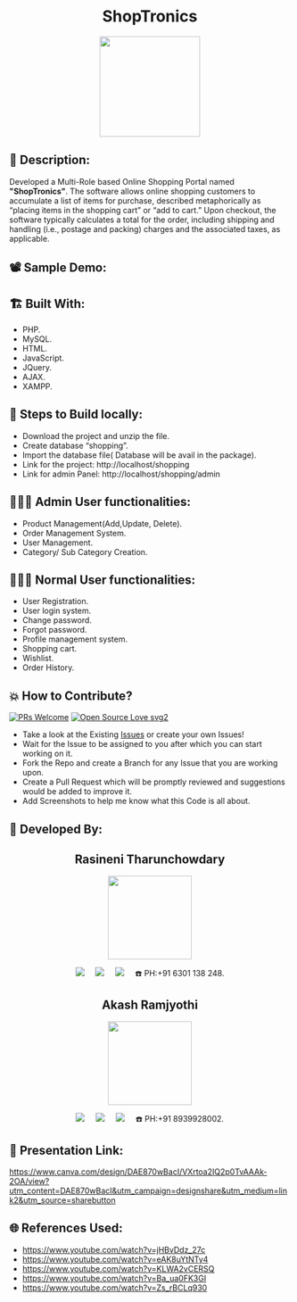 <h1 align="center">ShopTronics</h1>

<p align="center">
<img src="https://user-images.githubusercontent.com/54114888/161577427-e2460eb6-4c2f-489c-831f-f071a38677d1.png" width="180" height="180">
</p>

## 📜 Description:
Developed a Multi-Role based Online Shopping Portal named **"ShopTronics"**. The software allows online shopping customers to accumulate a list of items for purchase, described metaphorically as “placing items in the shopping cart” or “add to cart.” Upon checkout, the software typically calculates a total for the order, including shipping and handling (i.e., postage and packing) charges and the associated taxes, as applicable.

## 📽 Sample Demo:

## 🏗 Built With:
- PHP.
- MySQL.
- HTML.
- JavaScript.
- JQuery.
- AJAX.
- XAMPP.

## 🧪 Steps to Build locally:
- Download the project and unzip the file.
- Create database “shopping”.
- Import the database file( Database will be avail in the package).
- Link for the project: http://localhost/shopping
- Link for admin Panel: http://localhost/shopping/admin

## 🤵🏻‍♂️ Admin User functionalities:
- Product Management(Add,Update, Delete).
- Order Management System.
- User Management.
- Category/ Sub Category Creation.

## 👨🏻‍🦱 Normal User functionalities:
- User Registration.
- User login system.
- Change password.
- Forgot password.
- Profile management system.
- Shopping cart.
- Wishlist.
- Order History.

## 💥 How to Contribute?

[![PRs Welcome](https://img.shields.io/badge/PRs-welcome-brightgreen.svg?style=flat-square)](http://makeapullrequest.com)
[![Open Source Love svg2](https://badges.frapsoft.com/os/v2/open-source.svg?v=103)](https://github.com/ellerbrock/open-source-badges/) 

- Take a look at the Existing [Issues](https://github.com/Akash-Ramjyothi/ShopTronics/issues) or create your own Issues!
- Wait for the Issue to be assigned to you after which you can start working on it.
- Fork the Repo and create a Branch for any Issue that you are working upon.
- Create a Pull Request which will be promptly reviewed and suggestions would be added to improve it.
- Add Screenshots to help me know what this Code is all about.

## 👦 Developed By:
<h2 align="center">Rasineni Tharunchowdary</h2>
<p align="center">
  <a href="https://github.com/tharunchowdary2001"><img src="https://user-images.githubusercontent.com/54114888/161580242-fc309c53-c6f0-4807-a77b-a060cce0f9a3.png" width=150px height=150px /></a> 
    
<p align="center">
  <a target="_blank"href="https://www.linkedin.com/in/akash-ramjyothi/"><img src="https://img.shields.io/badge/linkedin-%230077B5.svg?&style=for-the-badge&logo=linkedin&logoColor=white" /></a>&nbsp;&nbsp;&nbsp;&nbsp;
  <a href="mailto:rasinenitharunchowdary@gmail.com?subject=Hello%20Tharun,%20From%20Github"><img src="https://img.shields.io/badge/gmail-%23D14836.svg?&style=for-the-badge&logo=gmail&logoColor=white" /></a>&nbsp;&nbsp;&nbsp;&nbsp;
  <a href="https://www.instagram.com/tharun__chowdary/"><img src="https://img.shields.io/badge/instagram-%23D14836.svg?&style=for-the-badge&logo=instagram&logoColor=pink" /></a>&nbsp;&nbsp;&nbsp;&nbsp;
  ☎️ PH:+91 6301 138 248.
</p>


<h2 align="center">Akash Ramjyothi</h2>
<p align="center">
  <a href="https://github.com/Akash-Ramjyothi"><img src="https://avatars.githubusercontent.com/u/54114888?v=4" width=150px height=150px /></a> 
    
<p align="center">
  <a target="_blank"href="https://www.linkedin.com/in/akash-ramjyothi/"><img src="https://img.shields.io/badge/linkedin-%230077B5.svg?&style=for-the-badge&logo=linkedin&logoColor=white" /></a>&nbsp;&nbsp;&nbsp;&nbsp;
  <a href="mailto:akash.ramjyothi@gmail.com?subject=Hello%20Akash,%20From%20Github"><img src="https://img.shields.io/badge/gmail-%23D14836.svg?&style=for-the-badge&logo=gmail&logoColor=white" /></a>&nbsp;&nbsp;&nbsp;&nbsp;
  <a href="https://www.instagram.com/akash.ramjyothi/"><img src="https://img.shields.io/badge/instagram-%23D14836.svg?&style=for-the-badge&logo=instagram&logoColor=pink" /></a>&nbsp;&nbsp;&nbsp;&nbsp;
  ☎️ PH:+91 8939928002.
</p>

## 🎁 Presentation Link:
https://www.canva.com/design/DAE870wBacI/VXrtoa2IQ2p0TvAAAk-2OA/view?utm_content=DAE870wBacI&utm_campaign=designshare&utm_medium=link2&utm_source=sharebutton

## 🌐 References Used:
- https://www.youtube.com/watch?v=jHBvDdz_27c
- https://www.youtube.com/watch?v=eAK8uYtNTy4
- https://www.youtube.com/watch?v=KLWA2vCERSQ
- https://www.youtube.com/watch?v=Ba_ua0FK3GI
- https://www.youtube.com/watch?v=Zs_rBCLq930
